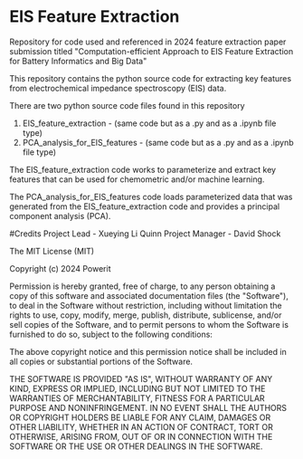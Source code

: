# EIS Feature Extraction 
Repository for code used and referenced in 2024 feature extraction paper submission 
titled "Computation-efficient Approach to EIS Feature Extraction for Battery Informatics and Big Data"

This repository contains the python source code for extracting key features 
from electrochemical impedance spectroscopy (EIS) data. 

There are two python source code files found in this repository
  1. EIS_feature_extraction - (same code but as a .py and as a .ipynb file type)
  2. PCA_analysis_for_EIS_features - (same code but as a .py and as a .ipynb file type)

The EIS_feature_extraction code works to parameterize and extract key features that 
can be used for chemometric and/or machine learning.

The PCA_analysis_for_EIS_features code loads parameterized data that was generated from the
EIS_feature_extraction code and provides a principal component analysis (PCA). 

#Credits
Project Lead - Xueying Li Quinn 
Project Manager - David Shock

The MIT License (MIT)

Copyright (c) 2024 Powerit

Permission is hereby granted, free of charge, to any person obtaining a copy of this software and associated documentation files (the "Software"), to deal in the Software without restriction, including without limitation the rights to use, copy, modify, merge, publish, distribute, sublicense, and/or sell copies of the Software, and to permit persons to whom the Software is furnished to do so, subject to the following conditions:

The above copyright notice and this permission notice shall be included in all copies or substantial portions of the Software.

THE SOFTWARE IS PROVIDED "AS IS", WITHOUT WARRANTY OF ANY KIND, EXPRESS OR IMPLIED, INCLUDING BUT NOT LIMITED TO THE WARRANTIES OF MERCHANTABILITY, FITNESS FOR A PARTICULAR PURPOSE AND NONINFRINGEMENT. IN NO EVENT SHALL THE AUTHORS OR COPYRIGHT HOLDERS BE LIABLE FOR ANY CLAIM, DAMAGES OR OTHER LIABILITY, WHETHER IN AN ACTION OF CONTRACT, TORT OR OTHERWISE, ARISING FROM, OUT OF OR IN CONNECTION WITH THE SOFTWARE OR THE USE OR OTHER DEALINGS IN THE SOFTWARE.
